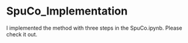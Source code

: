 # SpuCo_Implementation

I implemented the method with three steps in the SpuCo.ipynb. Please check it out.
